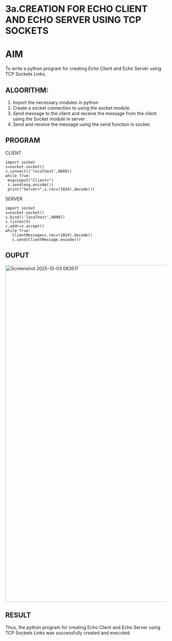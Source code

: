 # 3a.CREATION FOR ECHO CLIENT AND ECHO SERVER USING TCP SOCKETS
# AIM
To write a python program for creating Echo Client and Echo Server using TCP
Sockets Links.
## ALGORITHM:
1. Import the necessary modules in python
2. Create a socket connection to using the socket module.
3. Send message to the client and receive the message from the client using the Socket module in
 server .
4. Send and receive the message using the send function in socket.
## PROGRAM
CLIENT 
```
import socket
s=socket.socket()
s.connect(('localhost',8000))
while True:
 msg=input("Client>")
 s.send(msg.encode())
 print("Server>",s.recv(1024).decode())
```
SERVER
```
import socket
s=socket.socket()
s.bind(('localhost',8000))
s.listen(5)
c,addr=s.accept()
while True:
   ClientMessage=c.recv(1024).decode()
   c.send(ClientMessage.encode())
```
## OUPUT
<img width="1686" height="1049" alt="Screenshot 2025-10-03 083517" src="https://github.com/user-attachments/assets/a0cc26e0-7c9f-4e9e-b637-4d6a8524e8e6" />

## RESULT
Thus, the python program for creating Echo Client and Echo Server using TCP Sockets Links 
was successfully created and executed.
